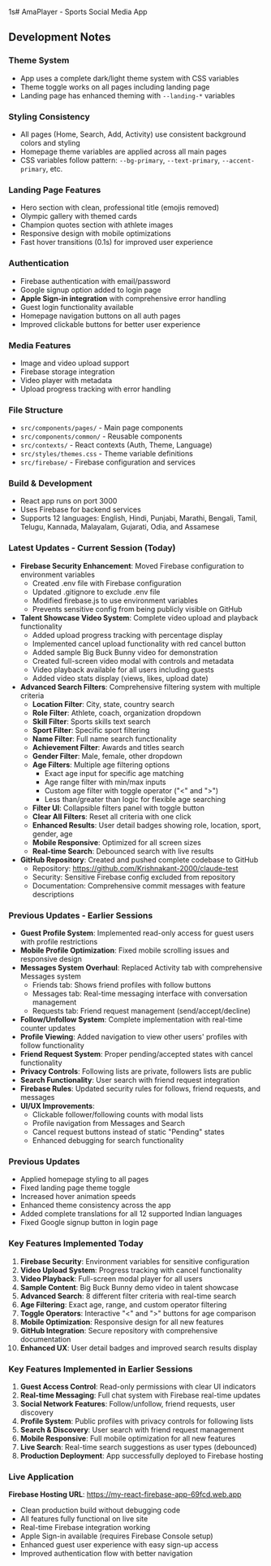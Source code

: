 1s# AmaPlayer - Sports Social Media App

## Development Notes

### Theme System
- App uses a complete dark/light theme system with CSS variables
- Theme toggle works on all pages including landing page
- Landing page has enhanced theming with `--landing-*` variables

### Styling Consistency
- All pages (Home, Search, Add, Activity) use consistent background colors and styling
- Homepage theme variables are applied across all main pages
- CSS variables follow pattern: `--bg-primary`, `--text-primary`, `--accent-primary`, etc.

### Landing Page Features
- Hero section with clean, professional title (emojis removed)
- Olympic gallery with themed cards
- Champion quotes section with athlete images
- Responsive design with mobile optimizations
- Fast hover transitions (0.1s) for improved user experience

### Authentication
- Firebase authentication with email/password
- Google signup option added to login page
- **Apple Sign-in integration** with comprehensive error handling
- Guest login functionality available
- Homepage navigation buttons on all auth pages
- Improved clickable buttons for better user experience

### Media Features
- Image and video upload support
- Firebase storage integration
- Video player with metadata
- Upload progress tracking with error handling

### File Structure
- `src/components/pages/` - Main page components
- `src/components/common/` - Reusable components
- `src/contexts/` - React contexts (Auth, Theme, Language)
- `src/styles/themes.css` - Theme variable definitions
- `src/firebase/` - Firebase configuration and services

### Build & Development
- React app runs on port 3000
- Uses Firebase for backend services
- Supports 12 languages: English, Hindi, Punjabi, Marathi, Bengali, Tamil, Telugu, Kannada, Malayalam, Gujarati, Odia, and Assamese

### Latest Updates - Current Session (Today)
- **Firebase Security Enhancement**: Moved Firebase configuration to environment variables
  - Created .env file with Firebase configuration
  - Updated .gitignore to exclude .env file
  - Modified firebase.js to use environment variables
  - Prevents sensitive config from being publicly visible on GitHub
- **Talent Showcase Video System**: Complete video upload and playback functionality
  - Added upload progress tracking with percentage display
  - Implemented cancel upload functionality with red cancel button
  - Added sample Big Buck Bunny video for demonstration
  - Created full-screen video modal with controls and metadata
  - Video playback available for all users including guests
  - Added video stats display (views, likes, upload date)
- **Advanced Search Filters**: Comprehensive filtering system with multiple criteria
  - **Location Filter**: City, state, country search
  - **Role Filter**: Athlete, coach, organization dropdown
  - **Skill Filter**: Sports skills text search
  - **Sport Filter**: Specific sport filtering
  - **Name Filter**: Full name search functionality
  - **Achievement Filter**: Awards and titles search
  - **Gender Filter**: Male, female, other dropdown
  - **Age Filters**: Multiple age filtering options
    - Exact age input for specific age matching
    - Age range filter with min/max inputs
    - Custom age filter with toggle operator ("<" and ">")
    - Less than/greater than logic for flexible age searching
  - **Filter UI**: Collapsible filters panel with toggle button
  - **Clear All Filters**: Reset all criteria with one click
  - **Enhanced Results**: User detail badges showing role, location, sport, gender, age
  - **Mobile Responsive**: Optimized for all screen sizes
  - **Real-time Search**: Debounced search with live results
- **GitHub Repository**: Created and pushed complete codebase to GitHub
  - Repository: https://github.com/Krishnakant-2000/claude-test
  - Security: Sensitive Firebase config excluded from repository
  - Documentation: Comprehensive commit messages with feature descriptions

### Previous Updates - Earlier Sessions
- **Guest Profile System**: Implemented read-only access for guest users with profile restrictions
- **Mobile Profile Optimization**: Fixed mobile scrolling issues and responsive design
- **Messages System Overhaul**: Replaced Activity tab with comprehensive Messages system
  - Friends tab: Shows friend profiles with follow buttons
  - Messages tab: Real-time messaging interface with conversation management
  - Requests tab: Friend request management (send/accept/decline)
- **Follow/Unfollow System**: Complete implementation with real-time counter updates
- **Profile Viewing**: Added navigation to view other users' profiles with follow functionality
- **Friend Request System**: Proper pending/accepted states with cancel functionality
- **Privacy Controls**: Following lists are private, followers lists are public
- **Search Functionality**: User search with friend request integration
- **Firebase Rules**: Updated security rules for follows, friend requests, and messages
- **UI/UX Improvements**: 
  - Clickable follower/following counts with modal lists
  - Profile navigation from Messages and Search
  - Cancel request buttons instead of static "Pending" states
  - Enhanced debugging for search functionality

### Previous Updates
- Applied homepage styling to all pages
- Fixed landing page theme toggle
- Increased hover animation speeds
- Enhanced theme consistency across the app
- Added complete translations for all 12 supported Indian languages
- Fixed Google signup button in login page

### Key Features Implemented Today
1. **Firebase Security**: Environment variables for sensitive configuration
2. **Video Upload System**: Progress tracking with cancel functionality
3. **Video Playback**: Full-screen modal player for all users
4. **Sample Content**: Big Buck Bunny demo video in talent showcase
5. **Advanced Search**: 8 different filter criteria with real-time search
6. **Age Filtering**: Exact age, range, and custom operator filtering
7. **Toggle Operators**: Interactive "<" and ">" buttons for age comparison
8. **Mobile Optimization**: Responsive design for all new features
9. **GitHub Integration**: Secure repository with comprehensive documentation
10. **Enhanced UX**: User detail badges and improved search results display

### Key Features Implemented in Earlier Sessions
1. **Guest Access Control**: Read-only permissions with clear UI indicators
2. **Real-time Messaging**: Full chat system with Firebase real-time updates
3. **Social Network Features**: Follow/unfollow, friend requests, user discovery
4. **Profile System**: Public profiles with privacy controls for following lists
5. **Search & Discovery**: User search with friend request management
6. **Mobile Responsive**: Full mobile optimization for all new features
7. **Live Search**: Real-time search suggestions as user types (debounced)
8. **Production Deployment**: App successfully deployed to Firebase hosting

### Live Application
**Firebase Hosting URL**: https://my-react-firebase-app-69fcd.web.app
- Clean production build without debugging code
- All features fully functional on live site
- Real-time Firebase integration working
- Apple Sign-in available (requires Firebase Console setup)
- Enhanced guest user experience with easy sign-up access
- Improved authentication flow with better navigation